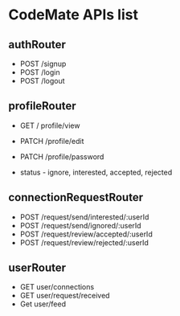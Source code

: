 # CodeMate APIs list

## authRouter
- POST /signup
- POST /login
- POST /logout

## profileRouter
- GET / profile/view
- PATCH /profile/edit 
- PATCH /profile/password

- status - ignore, interested, accepted, rejected

## connectionRequestRouter
- POST /request/send/interested/:userId
- POST /request/send/ignored/:userId
- POST /request/review/accepted/:userId
- POST /request/review/rejected/:userId

## userRouter
- GET user/connections
- GET user/request/received
- Get user/feed 
